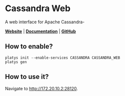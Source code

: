 # Cassandra Web

A web interface for Apache Cassandra-

**[Website](http://avalanche123.com/cassandra-web/)** | **[Documentation](http://avalanche123.com/cassandra-web)** | **[GitHub](https://github.com/avalanche123/cassandra-web)**

## How to enable?

```
platys init --enable-services CASSANDRA CASSANDRA_WEB
platys gen
```

## How to use it?

Navigate to <http://172.20.10.2:28120>.
